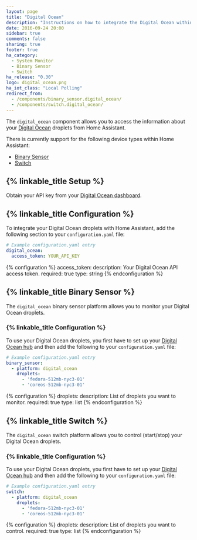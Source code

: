 ```yaml
---
layout: page
title: "Digital Ocean"
description: "Instructions on how to integrate the Digital Ocean within Home Assistant."
date: 2016-09-24 20:00
sidebar: true
comments: false
sharing: true
footer: true
ha_category:
  - System Monitor
  - Binary Sensor
  - Switch
ha_release: "0.30"
logo: digital_ocean.png
ha_iot_class: "Local Polling"
redirect_from:
  - /components/binary_sensor.digital_ocean/
  - /components/switch.digital_ocean/
---
```


The `digital_ocean` component allows you to access the information about your [Digital Ocean](https://www.digitalocean.com/) droplets from Home Assistant.

There is currently support for the following device types within Home Assistant:

- [Binary Sensor](/components/digital_ocean/#binary-sensor)
- [Switch](/components/digital_ocean/#switch)

## {% linkable_title Setup %}

Obtain your API key from your [Digital Ocean dashboard](https://cloud.digitalocean.com/settings/api/tokens).

## {% linkable_title Configuration %}

To integrate your Digital Ocean droplets with Home Assistant, add the following section to your `configuration.yaml` file:

```yaml
# Example configuration.yaml entry
digital_ocean:
  access_token: YOUR_API_KEY
```

{% configuration %}
access_token:
  description: Your Digital Ocean API access token.
  required: true
  type: string
{% endconfiguration %}

## {% linkable_title Binary Sensor %}

The `digital_ocean` binary sensor platform allows you to monitor your Digital Ocean droplets.

### {% linkable_title Configuration %}

To use your Digital Ocean droplets, you first have to set up your [Digital Ocean hub](/components/digital_ocean/) and then add the following to your `configuration.yaml` file:

```yaml
# Example configuration.yaml entry
binary_sensor:
  - platform: digital_ocean
    droplets:
      - 'fedora-512mb-nyc3-01'
      - 'coreos-512mb-nyc3-01'
```

{% configuration %}
droplets:
  description: List of droplets you want to monitor.
  required: true
  type: list
{% endconfiguration %}

## {% linkable_title Switch %}

The `digital_ocean` switch platform allows you to control (start/stop) your Digital Ocean droplets.

### {% linkable_title Configuration %}

To use your Digital Ocean droplets, you first have to set up your [Digital Ocean hub](/components/digital_ocean/) and then add the following to your `configuration.yaml` file:

```yaml
# Example configuration.yaml entry
switch:
  - platform: digital_ocean
    droplets:
      - 'fedora-512mb-nyc3-01'
      - 'coreos-512mb-nyc3-01'
```

{% configuration %}
droplets:
  description: List of droplets you want to control.
  required: true
  type: list
{% endconfiguration %}
